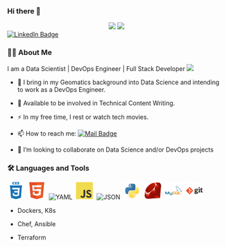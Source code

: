 ### Hi there 👋

<div id="header" align="center">
  <img src="https://media.giphy.com/media/UcQSokPVOjz1eBX9G2/giphy.gif" width="200"/>
  <img src="https://media.giphy.com/media/usXZmmgP9Z7kf39fnq/giphy.gif" width="200px"/>
</div>

<div id="badges">
  <a href="www.linkedin.com/in/kelechi-ugochukwu-80076b160">
    <img src="https://img.shields.io/badge/LinkedIn-blue?style=for-the-badge&logo=linkedin&logoColor=white" alt="LinkedIn Badge"/>
  </a>
</div>

### :woman_technologist: About Me
I am a Data Scientist | DevOps Engineer | Full Stack Developer <img src="https://media.giphy.com/media/WUlplcMpOCEmTGBtBW/giphy.gif" width="30">
- :telescope: I bring in my Geomatics background into Data Science and intending to work as a DevOps Engineer. 

- :seedling: Available to be involved in Technical Content Writing.

- :zap: In my free time, I rest or watch tech movies.

- :mailbox: How to reach me: [![Mail Badge](https://img.shields.io/badge/-Mail-red?style=flat&logo=Mail&logoColor=white)](kelechiugochukwu1@gmail.com)

- :two_women_holding_hands: I’m looking to collaborate on Data Science and/or DevOps projects

### :hammer_and_wrench: Languages and Tools

<div>
  <img src="https://github.com/devicons/devicon/blob/master/icons/css3/css3-plain-wordmark.svg"  title="CSS3" alt="CSS" width="40" height="40"/>&nbsp;
  <img src="https://github.com/devicons/devicon/blob/master/icons/html5/html5-original.svg" title="HTML5" alt="HTML" width="40" height="40"/>&nbsp;
  <img src="https://github.com/devicons/devicon/blob/master/icons/yml/yml-original.svg" title="YAML" alt="YAML" width="40" height="40"/>&nbsp;
  <img src="https://github.com/devicons/devicon/blob/master/icons/javascript/javascript-original.svg" title="JavaScript" alt="JavaScript" width="40" height="40"/>&nbsp;
  <img src="[[https://github.com/devicons/devicon/blob/master/icons/json/json-original.svg](http://clipartist.info//openclipart.org/2011/Sept/September/06-Tuesday/JSON_Logo.svg)](https://commons.wikimedia.org/wiki/File:JSON_vector_logo.svg#/media/File:JSON_vector_logo.svg)" title="JSON"  alt="JSON" width="40" height="40"/>&nbsp;
  <img src="https://github.com/devicons/devicon/blob/master/icons/python/python-original.svg" title="Python"  alt="Python" width="40" height="40"/>&nbsp;
  <img src="https://github.com/devicons/devicon/blob/master/icons/ruby/ruby-original.svg" title="Ruby"  alt="Ruby" width="40" height="40"/>&nbsp;
  <img src="https://github.com/devicons/devicon/blob/master/icons/mysql/mysql-original-wordmark.svg" title="MySQL"  alt="MySQL" width="40" height="40"/>&nbsp;
  <img src="https://github.com/devicons/devicon/blob/master/icons/git/git-original-wordmark.svg" title="Git" **alt="Git" width="40" height="40"/>
</div>

- Dockers, K8s

- Chef, Ansible

- Terraform






